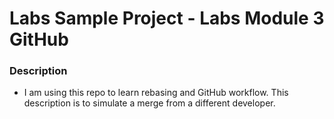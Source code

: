 # Labs Sample Project - Labs Module 3 GitHub

### Description
- I am using this repo to learn rebasing and GitHub workflow. This description is to simulate a merge from a different developer.
